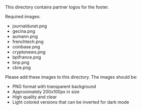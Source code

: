 This directory contains partner logos for the footer.

Required images:
- journaldunet.png
- gecina.png
- aumann.png
- frenchtech.png
- coinbase.png
- cryptonews.png
- bpifrance.png
- bnp.png
- cbre.png

Please add these images to this directory. The images should be:
- PNG format with transparent background
- Approximately 200x100px in size
- High quality and clear
- Light colored versions that can be inverted for dark mode
